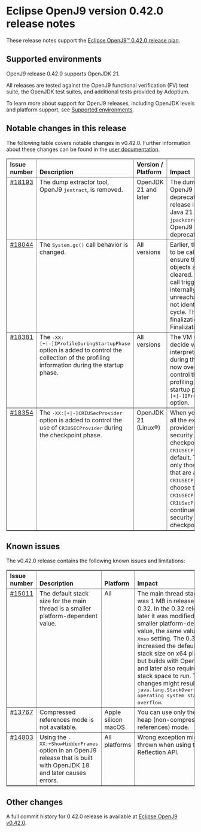 <!--
* Copyright (c) 2023 IBM Corp. and others
*
* This program and the accompanying materials are made
* available under the terms of the Eclipse Public License 2.0
* which accompanies this distribution and is available at
* https://www.eclipse.org/legal/epl-2.0/ or the Apache
* License, Version 2.0 which accompanies this distribution and
* is available at https://www.apache.org/licenses/LICENSE-2.0.
*
* This Source Code may also be made available under the
* following Secondary Licenses when the conditions for such
* availability set forth in the Eclipse Public License, v. 2.0
* are satisfied: GNU General Public License, version 2 with
* the GNU Classpath Exception [1] and GNU General Public
* License, version 2 with the OpenJDK Assembly Exception [2].
*
* [1] https://www.gnu.org/software/classpath/license.html
* [2] https://openjdk.org/legal/assembly-exception.html
*
* SPDX-License-Identifier: EPL-2.0 OR Apache-2.0 OR GPL-2.0-only WITH Classpath-exception-2.0 OR GPL-2.0-only WITH OpenJDK-assembly-exception-1.0
-->

# Eclipse OpenJ9 version 0.42.0 release notes

These release notes support the [Eclipse OpenJ9&trade; 0.42.0 release plan](https://projects.eclipse.org/projects/technology.openj9/releases/0.42.0/plan).

## Supported environments

OpenJ9 release 0.42.0 supports OpenJDK 21.

All releases are tested against the OpenJ9 functional verification (FV) test suite, the OpenJDK test suites, and additional tests provided by Adoptium.

To learn more about support for OpenJ9 releases, including OpenJDK levels and platform support, see [Supported environments](https://eclipse.org/openj9/docs/openj9_support/index.html).

## Notable changes in this release

The following table covers notable changes in v0.42.0. Further information about these changes can be found in the [user documentation](https://www.eclipse.org/openj9/docs/version0.42/).

<table cellpadding="4" cellspacing="0" summary="" width="100%" rules="all" frame="border" border="1"><thead align="left">
<tr>
<th valign="bottom">Issue number</th>
<th valign="bottom">Description</th>
<th valign="bottom">Version / Platform</th>
<th valign="bottom">Impact</th>
</tr>
</thead>
<tbody>

<tr>
<td valign="top"><a href="https://github.com/eclipse-openj9/openj9/issues/18193">#18193</a></td>
<td valign="top">The dump extractor tool, OpenJ9 <tt>jextract</tt>, is removed.</td>
<td valign="top">OpenJDK 21 and later</td>
<td valign="top">The dump extractor tool, OpenJ9 <tt>jextract</tt>, that was deprecated since the 0.26.0 release is now removed from Java 21 and later. The <tt>jpackcore</tt> tool replaced the OpenJ9 <tt>jextract</tt> tool after its deprecation. </td>
</tr>

<tr>
<td valign="top"><a href="https://github.com/eclipse-openj9/openj9/issues/18044">#18044</a></td>
<td valign="top">The <tt>System.gc()</tt> call behavior is changed.</td>
<td valign="top">All versions</td>
<td valign="top">Earlier, the <tt>System.gc()</tt> call had to be called twice explicitly to ensure that all unreachable objects are identified and cleared. Now, the <tt>System.gc()</tt> call triggers the GC cycle twice internally to clear the unreachable objects that were not identified during the first GC cycle. The call also triggers finalization of the objects in the Finalization queues.</td>
</tr>

<tr>
<td valign="top"><a href="https://github.com/eclipse-openj9/openj9/issues/18381">#18381</a></td>
<td valign="top">The <tt>-XX:[+|-]IProfileDuringStartupPhase</tt> option is added to control the collection of the profiling information during the startup phase.</td>
<td valign="top">All versions</td>
<td valign="top">The VM uses heuristics to decide whether to collect interpreter profiling information during the VM startup. You can now overrule the heuristics and control the collection of the profiling information during the startup phase by using the <tt>-XX:[+|-]IProfileDuringStartupPhase</tt> option.</td>
</tr>

<tr>
<td valign="top"><a href="https://github.com/eclipse-openj9/openj9/issues/18354">#18354</a></td>
<td valign="top">The <tt>-XX:[+|-]CRIUSecProvider</tt> option is added to control the use of <tt>CRIUSECProvider</tt> during the checkpoint phase.</td>
<td valign="top">OpenJDK 21 (Linux&reg;)</td>
<td valign="top">When you enable CRIU support, all the existing security providers are removed from the security provider list during the checkpoint phase and <tt>CRIUSECProvider</tt> is added by default. Therefore, you can use only those security algorithms that are available in <tt>CRIUSECProvider</tt>. You can now choose to disable the use of <tt>CRIUSECProvider</tt> with the <tt>-XX:-CRIUSecProvider</tt> option and continue to use all the existing security providers during the checkpoint and restore phase.</td>
</tr>
</tbody>
</table>

## Known issues

The v0.42.0 release contains the following known issues and limitations:

<table cellpadding="4" cellspacing="0" summary="" width="100%" rules="all" frame="border" border="1">
<thead align="left">
<tr>
<th valign="bottom">Issue number</th>
<th valign="bottom">Description</th>
<th valign="bottom">Platform</th>
<th valign="bottom">Impact</th>
<th valign="bottom">Workaround</th>
</tr>
</thead>

<tbody>
<tr>
<td valign="top"><a href="https://github.com/eclipse-openj9/openj9/issues/15011">#15011</a></td>
<td valign="top">The default stack size for the main thread is a smaller platform-dependent value.</td>
<td valign="top">All</td>
<td valign="top">The main thread stack size was 1 MB in releases before 0.32. In the 0.32 release and later it was modified to a smaller
platform-dependent value, the same value as the <tt>-Xmso</tt> setting. The 0.33 release increased the default <tt>-Xmso</tt> stack size
on x64 platforms, but builds with OpenJDK 17 and later also require more stack space to run. These changes might result in a
<tt>java.lang.StackOverflowError: operating system stack overflow</tt>.</td>
<td valign="top">Use <tt>-Xmso</tt> to set the default stack size. See the default value by using <tt>-verbose:sizes</tt>.</td>
</tr>

<tr>
<td valign="top"><a href="https://github.com/eclipse-openj9/openj9/issues/13767">#13767</a></td>
<td valign="top">Compressed references mode is not available.</td>
<td valign="top">Apple silicon macOS</td>
<td valign="top">You can use only the large heap (non-compressed references) mode.</td>
<td valign="top">None</td>
</tr>

<tr>
<td valign="top"><a href="https://github.com/eclipse-openj9/openj9/issues/14803">#14803</a></td>
<td valign="top">Using the <tt>-XX:+ShowHiddenFrames</tt> option in an OpenJ9 release that is built with OpenJDK 18 and later causes errors.</td>
<td valign="top">All platforms</td>
<td valign="top">Wrong exception might be thrown when using the Reflection API.</td>
<td valign="top">Avoid using the <tt>-XX:+ShowHiddenFrames</tt> option with OpenJDK 18 and later.</td>
</tr>

</tbody>
</table>

## Other changes

A full commit history for 0.42.0 release is available at [Eclipse OpenJ9 v0.42.0](https://github.com/eclipse-openj9/openj9/releases/tag/openj9-0.42.0).

